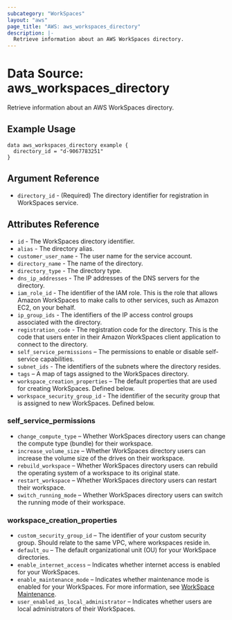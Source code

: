 ```yaml
---
subcategory: "WorkSpaces"
layout: "aws"
page_title: "AWS: aws_workspaces_directory"
description: |-
  Retrieve information about an AWS WorkSpaces directory.
---
```


# Data Source: aws_workspaces_directory

Retrieve information about an AWS WorkSpaces directory.

## Example Usage

```hcl
data aws_workspaces_directory example {
  directory_id = "d-9067783251"
}
```

## Argument Reference

* `directory_id` - (Required) The directory identifier for registration in WorkSpaces service.

## Attributes Reference

* `id` - The WorkSpaces directory identifier.
* `alias` - The directory alias.
* `customer_user_name` - The user name for the service account.
* `directory_name` - The name of the directory.
* `directory_type` - The directory type.
* `dns_ip_addresses` - The IP addresses of the DNS servers for the directory.
* `iam_role_id` - The identifier of the IAM role. This is the role that allows Amazon WorkSpaces to make calls to other services, such as Amazon EC2, on your behalf.
* `ip_group_ids` - The identifiers of the IP access control groups associated with the directory.
* `registration_code` - The registration code for the directory. This is the code that users enter in their Amazon WorkSpaces client application to connect to the directory.
* `self_service_permissions` – The permissions to enable or disable self-service capabilities.
* `subnet_ids` - The identifiers of the subnets where the directory resides.
* `tags` – A map of tags assigned to the WorkSpaces directory.
* `workspace_creation_properties` – The default properties that are used for creating WorkSpaces. Defined below.
* `workspace_security_group_id` - The identifier of the security group that is assigned to new WorkSpaces. Defined below.

### self_service_permissions

* `change_compute_type` – Whether WorkSpaces directory users can change the compute type (bundle) for their workspace.
* `increase_volume_size` – Whether WorkSpaces directory users can increase the volume size of the drives on their workspace.
* `rebuild_workspace` – Whether WorkSpaces directory users can rebuild the operating system of a workspace to its original state.
* `restart_workspace` – Whether WorkSpaces directory users can restart their workspace.
* `switch_running_mode` – Whether WorkSpaces directory users can switch the running mode of their workspace.

### workspace_creation_properties

* `custom_security_group_id` – The identifier of your custom security group. Should relate to the same VPC, where workspaces reside in.
* `default_ou` – The default organizational unit (OU) for your WorkSpace directories.
* `enable_internet_access` – Indicates whether internet access is enabled for your WorkSpaces.
* `enable_maintenance_mode` – Indicates whether maintenance mode is enabled for your WorkSpaces. For more information, see [WorkSpace Maintenance](https://docs.aws.amazon.com/workspaces/latest/adminguide/workspace-maintenance.html).
* `user_enabled_as_local_administrator` – Indicates whether users are local administrators of their WorkSpaces.
